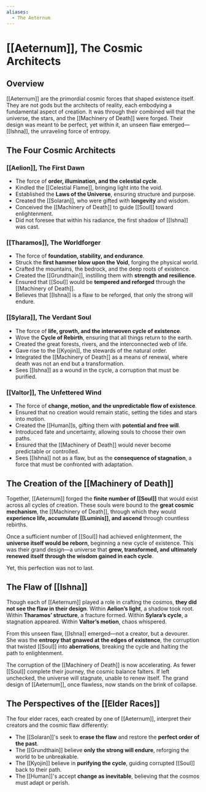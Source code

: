 ```yaml
---
aliases:
  - The Aeternum
---
```



# [[Aeternum]], The Cosmic Architects

## Overview
[[Aeternum]] are the primordial cosmic forces that shaped existence itself. They are not gods but the architects of reality, each embodying a fundamental aspect of creation. It was through their combined will that the universe, the stars, and the [[Machinery of Death]] were forged. Their design was meant to be perfect, yet within it, an unseen flaw emerged—[[Ishna]], the unraveling force of entropy.

## The Four Cosmic Architects
### [[Aelion]], The First Dawn
- The force of **order, illumination, and the celestial cycle**.
- Kindled the [[Celestial Flame]], bringing light into the void.
- Established the **Laws of the Universe**, ensuring structure and purpose.
- Created the [[Solaran]], who were gifted with **longevity** and wisdom.
- Conceived the [[Machinery of Death]] to guide [[Soul]] toward enlightenment.
- Did not foresee that within his radiance, the first shadow of [[Ishna]] was cast.

### [[Tharamos]], The Worldforger
- The force of **foundation, stability, and endurance**.
- Struck the **first hammer blow upon the Void**, forging the physical world.
- Crafted the mountains, the bedrock, and the deep roots of existence.
- Created the [[Grundthain]], instilling them with **strength and resilience**.
- Ensured that [[Soul]] would be **tempered and reforged** through the [[Machinery of Death]].
- Believes that [[Ishna]] is a flaw to be reforged, that only the strong will endure.

### [[Sylara]], The Verdant Soul
- The force of **life, growth, and the interwoven cycle of existence**.
- Wove the **Cycle of Rebirth**, ensuring that all things return to the earth.
- Created the great forests, rivers, and the interconnected web of life.
- Gave rise to the [[Kyojin]], the stewards of the natural order.
- Integrated the [[Machinery of Death]] as a means of renewal, where death was not an end but a transformation.
- Sees [[Ishna]] as a wound in the cycle, a corruption that must be purified.

### [[Valtor]], The Unfettered Wind
- The force of **change, motion, and the unpredictable flow of existence**.
- Ensured that no creation would remain static, setting the tides and stars into motion.
- Created the [[Human]]s, gifting them with **potential and free will**.
- Introduced fate and uncertainty, allowing souls to choose their own paths.
- Ensured that the [[Machinery of Death]] would never become predictable or controlled.
- Sees [[Ishna]] not as a flaw, but as the **consequence of stagnation**, a force that must be confronted with adaptation.

## The Creation of the [[Machinery of Death]]
Together, [[Aeternum]] forged the **finite number of [[Soul]]** that would exist across all cycles of creation. These souls were bound to the **great cosmic mechanism**, the [[Machinery of Death]], through which they would **experience life, accumulate [[Luminis]], and ascend** through countless rebirths.

Once a sufficient number of [[Soul]] had achieved enlightenment, the **universe itself would be reborn**, beginning a new cycle of existence. This was their grand design—a universe that **grew, transformed, and ultimately renewed itself through the wisdom gained in each cycle**.

Yet, this perfection was not to last.

## The Flaw of [[Ishna]]
Though each of [[Aeternum]] played a role in crafting the cosmos, **they did not see the flaw in their design**. Within **Aelion’s light**, a shadow took root. Within **Tharamos’ structure**, a fracture formed. Within **Sylara’s cycle**, a stagnation appeared. Within **Valtor’s motion**, chaos whispered.

From this unseen flaw, [[Ishna]] emerged—not a creator, but a devourer. She was the **entropy that gnawed at the edges of existence**, the corruption that twisted [[Soul]] into **aberrations**, breaking the cycle and halting the path to enlightenment.

The corruption of the [[Machinery of Death]] is now accelerating. As fewer [[Soul]] complete their journey, the cosmic balance falters. If left unchecked, the universe will stagnate, unable to renew itself. The grand design of [[Aeternum]], once flawless, now stands on the brink of collapse.

## The Perspectives of the [[Elder Races]]
The four elder races, each created by one of [[Aeternum]], interpret their creators and the cosmic flaw differently:

- The [[Solaran]]'s seek to **erase the flaw** and restore the **perfect order of the past**.
- The [[Grundthain]] believe **only the strong will endure**, reforging the world to be unbreakable.
- The [[Kyojin]] believe in **purifying the cycle**, guiding corrupted [[Soul]] back to their path.
- The [[Human]]'s accept **change as inevitable**, believing that the cosmos must adapt or perish.
